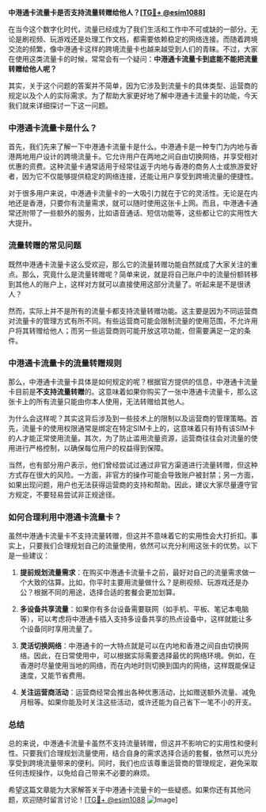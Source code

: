 **中港通卡流量卡是否支持流量转赠给他人？[[TG💪+ @esim1088](https://t.me/s/esim1088)]**

在当今这个数字化时代，流量已经成为了我们生活和工作中不可或缺的一部分。无论是刷视频、玩游戏还是处理工作文档，都需要依赖稳定的网络连接。而随着跨境交流的频繁，像中港通卡这样的跨境流量卡也越来越受到人们的青睐。不过，大家在使用这类流量卡的时候，常常会有一个疑问：**中港通卡流量卡到底能不能把流量转赠给他人呢？**

其实，关于这个问题的答案并不简单，因为它涉及到流量卡的具体类型、运营商的规定以及个人的实际需求。为了帮助大家更好地了解中港通卡流量卡的功能，今天我们就来详细探讨一下这一问题。

### 中港通卡流量卡是什么？

首先，我们先来了解一下中港通卡流量卡是什么。中港通卡是一种专门为内地与香港两地用户设计的跨境流量卡。它允许用户在两地之间自由切换网络，并享受相对优惠的资费。这种流量卡通常适用于经常往返于内地与香港的商务人士或旅游爱好者，因为它不仅能够提供稳定的网络连接，还能让用户享受到跨境流量的便捷性。

对于很多用户来说，中港通卡流量卡的一大吸引力就在于它的灵活性。无论是在内地还是香港，只要你有流量需求，就可以随时使用这张卡上网。而且，中港通卡通常还附带了一些额外的服务，比如语音通话、短信功能等，这些都让它的实用性大大提升。

### 流量转赠的常见问题

既然中港通卡流量卡这么受欢迎，那么它的流量转赠功能自然就成了大家关注的重点。那么，究竟什么是流量转赠呢？简单来说，就是将自己账户中的流量份额转移到其他人的账户上，这样对方就可以直接使用这部分流量了。听起来是不是很诱人？

然而，实际上并不是所有的流量卡都支持流量转赠功能。这主要是因为不同运营商对流量卡的管理方式有所不同。有些运营商可能会限制流量的使用范围，不允许用户将其转赠给他人；而另一些运营商则可能开放这项功能，但需要满足一定的条件。

### 中港通卡流量卡的流量转赠规则

那么，中港通卡流量卡具体是如何规定的呢？根据官方提供的信息，中港通卡流量卡目前是**不支持流量转赠**的。这意味着如果你购买了一张中港通卡流量卡，那么这张卡上的所有流量只能由你本人使用，无法转赠给其他人。

为什么会这样呢？其实这背后涉及到一些技术上的限制以及运营商的管理策略。首先，流量卡的使用权限通常是绑定在特定SIM卡上的，这意味着只有持有该SIM卡的人才能正常使用流量。其次，为了防止滥用流量资源，运营商往往会对流量的使用进行严格控制，以确保每位用户的权益得到保障。

当然，也有部分用户表示，他们曾经尝试过通过非官方渠道进行流量转赠，但这种方式存在很大的风险。一方面，非官方的操作可能会导致账户被封禁；另一方面，如果出现问题，用户也无法获得运营商的支持和帮助。因此，建议大家尽量遵守官方规定，不要轻易尝试非正规途径。

### 如何合理利用中港通卡流量卡？

虽然中港通卡流量卡不支持流量转赠，但这并不意味着它的实用性会大打折扣。事实上，只要我们合理规划自己的流量使用，依然可以充分利用这张卡的优势。以下是一些建议：

1. **提前规划流量需求**：在购买中港通卡流量卡之前，最好对自己的流量需求做一个大致的估算。比如，你平时主要用流量做什么？是刷视频、玩游戏还是办公？根据不同的用途，选择合适的套餐会更加划算。

2. **多设备共享流量**：如果你有多台设备需要联网（如手机、平板、笔记本电脑等），可以考虑将中港通卡插入支持多设备共享的热点设备中，这样就能让多个设备同时享用流量了。

3. **灵活切换网络**：中港通卡的一大特点就是可以在内地和香港之间自由切换网络。因此，在日常使用中，可以根据实际需要选择最优的网络环境。例如，在香港时尽量使用当地的网络，而在内地时则切换到国内的网络，这样既能保证速度，又能节省费用。

4. **关注运营商活动**：运营商经常会推出各种优惠活动，比如赠送额外流量、减免月租等。如果你能及时关注这些活动，或许还能为自己省下一笔不小的开支。

### 总结

总的来说，中港通卡流量卡虽然不支持流量转赠，但这并不影响它的实用性和便利性。只要我们合理规划流量使用，结合自身的需求选择合适的套餐，依然可以充分享受到跨境流量带来的便利。同时，我们也应该尊重运营商的管理规定，避免采取任何违规操作，以免给自己带来不必要的麻烦。

希望这篇文章能为大家解答关于中港通卡流量卡的一些疑惑。如果你还有其他问题，欢迎随时留言讨论！[[TG💪+ @esim1088](https://t.me/s/esim1088) ![Image](https://i.postimg.cc/4NQfJmqS/Snipaste-2025-05-13-00-14-12.png)]